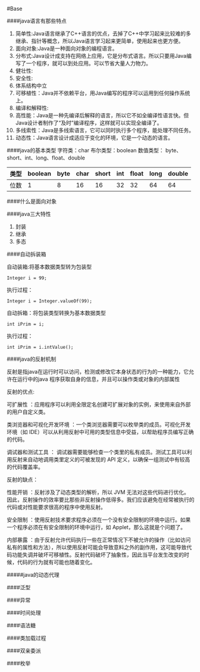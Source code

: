#Base

####java语言有那些特点
1. 简单性:Java语言继承了C++语言的优点，去掉了C++中学习起来比较难的多继承、指针等概念，所以Java语言学习起来更简单，使用起来也更方便。
2. 面向对象:Java是一种面向对象的编程语言。
3. 分布式:Java设计成支持在网络上应用，它是分布式语言。所以只要用Java编写了一个程序，就可以到处应用。可以节省大量人力物力。
4. 健壮性:
5. 安全性:
6. 体系结构中立
7. 可移植性：Java并不依赖平台，用Java编写的程序可以运用到任何操作系统上。
8. 编译和解释性:
9. 高性能：Java是一种先编译后解释的语言，所以它不如全编译性语言快。但Java设计者制作了“及时”编译程序，这样就可以实现全编译了。
10. 多线索性：Java是多线索语言，它可以同时执行多个程序，能处理不同任务。
11. 动态性：Java语言设计成适应于变化的环境，它是一个动态的语言。




            
####java的基本类型
字符类：char
布尔类型：boolean
数值类型： byte、short、int、long、float、double

| 类型 | boolean | byte | char | short | int | float | long | double |
| ---- | ----   | ----  | ---- | ---- | ---- | ---- | ---- | ------|
| 位数 |1|  8   |   16  | 16    |  32   |  32  | 64 | 64 |
 
 ####什么是面向对象
 
####java三大特性

1. 封装
2. 继承
3. 多态

####自动拆装箱

自动装箱:将基本数据类型转为包装型

`Integer i = 99;`
   
执行过程：

`Integer i = Integer.valueOf(99);`

自动拆箱：将包装类型转换为基本数据类型

`int iPrim = i;`

执行过程：

`int iPrim = i.intValue();`



####java的反射机制

反射是指java在运行时可以访问，检测或修改它本身状态的行为的一种能力，它允许在运行中的java
程序获取自身的信息，并且可以操作类或对象的内部属性

反射的优点:

可扩展性 ：应用程序可以利用全限定名创建可扩展对象的实例，来使用来自外部的用户自定义类。

类浏览器和可视化开发环境 ：一个类浏览器需要可以枚举类的成员。可视化开发环境（如 IDE）可以从利用反射中可用的类型信息中受益，以帮助程序员编写正确的代码。

调试器和测试工具 ： 调试器需要能够检查一个类里的私有成员。测试工具可以利用反射来自动地调用类里定义的可被发现的 API 定义，以确保一组测试中有较高的代码覆盖率。

反射的缺点：

性能开销 ：反射涉及了动态类型的解析，所以 JVM 无法对这些代码进行优化。因此，反射操作的效率要比那些非反射操作低得多。我们应该避免在经常被执行的代码或对性能要求很高的程序中使用反射。

安全限制 ：使用反射技术要求程序必须在一个没有安全限制的环境中运行。如果一个程序必须在有安全限制的环境中运行，如 Applet，那么这就是个问题了。

内部暴露 ：由于反射允许代码执行一些在正常情况下不被允许的操作（比如访问私有的属性和方法），所以使用反射可能会导致意料之外的副作用，这可能导致代码功能失调并破坏可移植性。反射代码破坏了抽象性，因此当平台发生改变的时候，代码的行为就有可能也随着变化。



#####java的动态代理



####泛型


####异常


####时间处理


####语法糖

####类加载过程


####双亲委派


####枚举